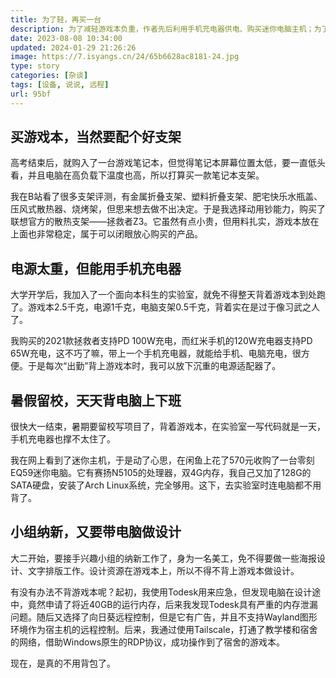 ```yaml
---
title: 为了轻，再买一台
description: 为了减轻游戏本负重，作者先后利用手机充电器供电、购买迷你电脑主机；为了解决远程操作需求，尝试了多种远程控制方案，最终成功实现目标。
date: 2023-08-08 10:34:00
updated: 2024-01-29 21:26:26
image: https://7.isyangs.cn/24/65b6628ac8181-24.jpg
type: story
categories: [杂谈]
tags: [设备, 说说, 远程]
url: 95bf
---
```


## 买游戏本，当然要配个好支架

高考结束后，就购入了一台游戏笔记本，但觉得笔记本屏幕位置太低，要一直低头看，并且电脑在高负载下温度也高，所以打算买一款笔记本支架。

我在B站看了很多支架评测，有金属折叠支架、塑料折叠支架、肥宅快乐水瓶盖、压风式散热器、烧烤架，但思来想去做不出决定。于是我选择动用钞能力，购买了联想官方的散热支架——拯救者Z3。它虽然有点小贵，但用料扎实，游戏本放在上面也非常稳定，属于可以闭眼放心购买的产品。

## 电源太重，但能用手机充电器

大学开学后，我加入了一个面向本科生的实验室，就免不得整天背着游戏本到处跑了。游戏本2.5千克，电源1千克，电脑支架0.5千克，背着实在是过于像习武之人了。

我购买的2021款拯救者支持PD 100W充电，而红米手机的120W充电器支持PD 65W充电，这不巧了嘛，带上一个手机充电器，就能给手机、电脑充电，很方便。于是每次“出勤”背上游戏本时，我可以放下沉重的电源适配器了。

## 暑假留校，天天背电脑上下班

很快大一结束，暑期要留校写项目了，背着游戏本，在实验室一写代码就是一天，手机充电器也撑不太住了。

我在网上看到了迷你主机，于是动了心思，在闲鱼上花了570元收购了一台零刻EQ59迷你电脑。它有赛扬N5105的处理器，双4G内存，我自己又加了128G的SATA硬盘，安装了Arch Linux系统，完全够用。这下，去实验室时连电脑都不用背了。

## 小组纳新，又要带电脑做设计

大二开始，要接手兴趣小组的纳新工作了，身为一名美工，免不得要做一些海报设计、文字排版工作。设计资源在游戏本上，所以不得不背上游戏本做设计。

有没有办法不背游戏本呢？起初，我使用Todesk用来应急，但发现电脑在设计途中，竟然申请了将近40GB的运行内存，后来我发现Todesk具有严重的内存泄漏问题。随后又选择了向日葵远程控制，但是它有广告，并且不支持Wayland图形环境作为宿主机的远程控制。后来，我通过使用Tailscale，打通了教学楼和宿舍的网络，借助Windows原生的RDP协议，成功操作到了宿舍的游戏本。

现在，是真的不用背包了。
